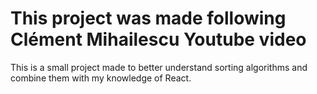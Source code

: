 # This project was made following Clément Mihailescu Youtube video 
This is a small project made to better understand sorting algorithms and combine them with my knowledge of React.

